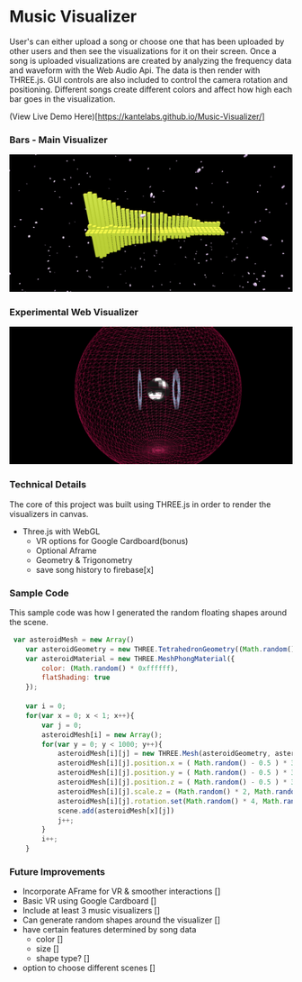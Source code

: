 # Music Visualizer
User's can either upload a song or choose one that has been uploaded by other users and then see the visualizations for it on their screen. Once a song is uploaded visualizations are created by analyzing the frequency data and waveform with the Web Audio Api. The data is then render with THREE.js. GUI controls are also included to control the camera rotation and positioning. Different songs create different colors and affect how high each bar goes in the visualization.

(View Live Demo Here)[https://kantelabs.github.io/Music-Visualizer/]

### Bars - Main Visualizer
![Bars](/assets/visual1_zoom.png)
### Experimental Web Visualizer
![Web](/assets/visual2_zoom.png)

### Technical Details
The core of this project was built using THREE.js in order to render the visualizers in canvas.  
- Three.js with WebGL
  - VR options for Google Cardboard(bonus)
  - Optional Aframe
  - Geometry & Trigonometry
  - save song history to firebase[x]
  
### Sample Code
This sample code was how I generated the random floating shapes around the scene.

```javascript
 var asteroidMesh = new Array()
    var asteroidGeometry = new THREE.TetrahedronGeometry((Math.random() + 0.5 ), 2);
    var asteroidMaterial = new THREE.MeshPhongMaterial({ 
        color: (Math.random() * 0xffffff), 
        flatShading: true 
    });

    var i = 0;
    for(var x = 0; x < 1; x++){
        var j = 0;
        asteroidMesh[i] = new Array();
        for(var y = 0; y < 1000; y++){
            asteroidMesh[i][j] = new THREE.Mesh(asteroidGeometry, asteroidMaterial);
            asteroidMesh[i][j].position.x = ( Math.random() - 0.5 ) * 300;
            asteroidMesh[i][j].position.y = ( Math.random() - 0.5 ) * 300;
            asteroidMesh[i][j].position.z = ( Math.random() - 0.5 ) * 300;
            asteroidMesh[i][j].scale.z = (Math.random() * 2, Math.random() * 2, Math.random() * 2);
            asteroidMesh[i][j].rotation.set(Math.random() * 4, Math.random() * 4, Math.random() * 4)
            scene.add(asteroidMesh[x][j])
            j++;
        }
        i++;
    }
```

### Future Improvements
  - Incorporate AFrame for VR & smoother interactions []
  - Basic VR using Google Cardboard []
  - Include at least 3 music visualizers []
  - Can generate random shapes around the visualizer []
  - have certain features determined by song data
    - color []
    - size []
    - shape type? []
  - option to choose different scenes []
